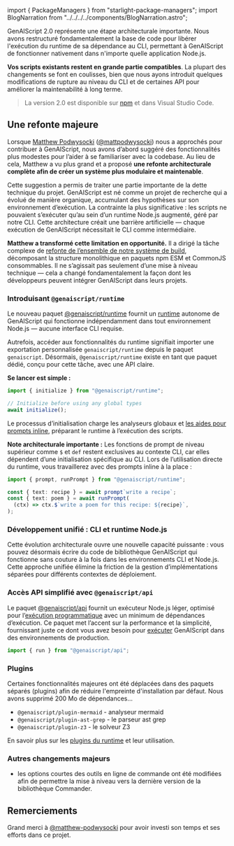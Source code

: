 import { PackageManagers } from "starlight-package-managers";
import BlogNarration from "../../../../components/BlogNarration.astro";

<BlogNarration />

GenAIScript 2.0 représente une étape architecturale importante. Nous avons restructuré fondamentalement la base de code pour libérer l'exécution du runtime de sa dépendance au CLI, permettant à GenAIScript de fonctionner nativement dans n'importe quelle application Node.js.

**Vos scripts existants restent en grande partie compatibles**. La plupart des changements se font en coulisses, bien que nous ayons introduit quelques modifications de rupture au niveau du CLI et de certaines API pour améliorer la maintenabilité à long terme.

> La version 2.0 est disponible sur [npm](https://www.npmjs.com/package/genaiscript) et dans Visual Studio Code.

## Une refonte majeure

Lorsque [Matthew Podwysocki](https://www.linkedin.com/in/podwysocki/) ([@mattpodwysocki](https://github.com/mattpodwysocki)) nous a approchés pour contribuer à GenAIScript, nous avons d’abord suggéré des fonctionnalités plus modestes pour l’aider à se familiariser avec la codebase. Au lieu de cela, Matthew a vu plus grand et a proposé **une refonte architecturale complète afin de créer un système plus modulaire et maintenable**.

Cette suggestion a permis de traiter une partie importante de la dette technique du projet. GenAIScript est né comme un projet de recherche qui a évolué de manière organique, accumulant des hypothèses sur son environnement d’exécution. La contrainte la plus significative : les scripts ne pouvaient s’exécuter qu’au sein d’un runtime Node.js augmenté, géré par notre CLI. Cette architecture créait une barrière artificielle — chaque exécution de GenAIScript nécessitait le CLI comme intermédiaire.

**Matthew a transformé cette limitation en opportunité.** Il a dirigé la tâche complexe de [refonte de l’ensemble de notre système de build](https://github.com/microsoft/genaiscript/pull/1594), décomposant la structure monolithique en paquets npm ESM et CommonJS consommables. Il ne s’agissait pas seulement d’une mise à niveau technique — cela a changé fondamentalement la façon dont les développeurs peuvent intégrer GenAIScript dans leurs projets.

### Introduisant `@genaiscript/runtime`

Le nouveau paquet [@genaiscript/runtime](https://www.npmjs.com/package/@genaiscript/runtime) fournit un [runtime](../../reference/runtime/) autonome de GenAIScript qui fonctionne indépendamment dans tout environnement Node.js — aucune interface CLI requise.

Autrefois, accéder aux fonctionnalités du runtime signifiait importer une exportation personnalisée `genaiscript/runtime` depuis le paquet `genaiscript`. Désormais, `@genaiscript/runtime` existe en tant que paquet dédié, conçu pour cette tâche, avec une API claire.

**Se lancer est simple :**

<PackageManagers pkg="@genaiscript/runtime" />

```typescript wrap
import { initialize } from "@genaiscript/runtime";

// Initialize before using any global types
await initialize();
```

Le processus d’initialisation charge les analyseurs globaux et [les aides pour prompts inline](../../reference/scripts/inline-prompts/), préparant le runtime à l’exécution des scripts.

**Note architecturale importante :** Les fonctions de prompt de niveau supérieur comme `$` et `def` restent exclusives au contexte CLI, car elles dépendent d’une initialisation spécifique au CLI. Lors de l’utilisation directe du runtime, vous travaillerez avec des prompts inline à la place :

```typescript wrap
import { prompt, runPrompt } from "@genaiscript/runtime";

const { text: recipe } = await prompt`write a recipe`;
const { text: poem } = await runPrompt(
  (ctx) => ctx.$`write a poem for this recipe: ${recipe}`,
);
```

### Développement unifié : CLI et runtime Node.js

Cette évolution architecturale ouvre une nouvelle capacité puissante : vous pouvez désormais écrire du code de bibliothèque GenAIScript qui fonctionne sans couture à la fois dans les environnements CLI et Node.js. Cette approche unifiée élimine la friction de la gestion d’implémentations séparées pour différents contextes de déploiement.

### Accès API simplifié avec `@genaiscript/api`

Le paquet [@genaiscript/api](https://www.npmjs.com/package/@genaiscript/api/) fournit un exécuteur Node.js léger, optimisé pour l’[exécution programmatique](../../reference/api/) avec un minimum de dépendances d’exécution. Ce paquet met l’accent sur la performance et la simplicité, fournissant juste ce dont vous avez besoin pour [exécuter](../../reference/api/) GenAIScript dans des environnements de production.

```typescript
import { run } from "@genaiscript/api";
```

### Plugins

Certaines fonctionnalités majeures ont été déplacées dans des paquets séparés (plugins) afin de réduire l'empreinte d'installation par défaut.
Nous avons supprimé 200 Mo de dépendances...

* `@genaiscript/plugin-mermaid` - analyseur mermaid
* `@genaiscript/plugin-ast-grep` - le parseur ast grep
* `@genaiscript/plugin-z3` - le solveur Z3

En savoir plus sur les [plugins du runtime](../../reference/runtime/) et leur utilisation.

### Autres changements majeurs

* les options courtes des outils en ligne de commande ont été modifiées afin de permettre la mise à niveau vers la dernière version de la bibliothèque Commander.

## Remerciements

Grand merci à [@matthew-podwysocki](https://github.com/matthew-podwysocki) pour avoir investi son temps et ses efforts dans ce projet.